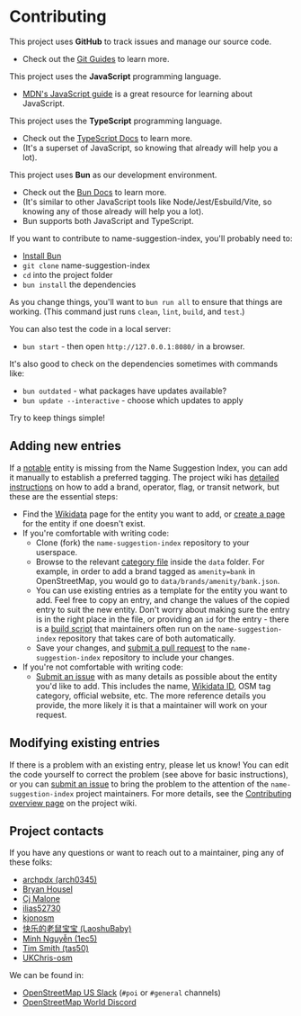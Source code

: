 # Contributing

This project uses **GitHub** to track issues and manage our source code.
- Check out the [Git Guides](https://github.com/git-guides) to learn more.

This project uses the **JavaScript** programming language.
- [MDN's JavaScript guide](https://developer.mozilla.org/en-US/docs/Web/JavaScript/Guide) is a great resource for learning about JavaScript.

This project uses the **TypeScript** programming language.
- Check out the [TypeScript Docs](https://www.typescriptlang.org/docs/) to learn more.
- (It's a superset of JavaScript, so knowing that already will help you a lot).

This project uses **Bun** as our development environment.
- Check out the [Bun Docs](https://bun.com/docs) to learn more.
- (It's similar to other JavaScript tools like Node/Jest/Esbuild/Vite, so knowing any of those already will help you a lot).
- Bun supports both JavaScript and TypeScript.

If you want to contribute to name-suggestion-index, you'll probably need to:
- [Install Bun](https://bun.com/docs/installation)
- `git clone` name-suggestion-index
- `cd` into the project folder
- `bun install` the dependencies

As you change things, you'll want to `bun run all` to ensure that things are working.
(This command just runs `clean`, `lint`, `build`, and `test`.)

You can also test the code in a local server:
- `bun start` - then open `http://127.0.0.1:8080/` in a browser.

It's also good to check on the dependencies sometimes with commands like:
- `bun outdated`  - what packages have updates available?
- `bun update --interactive`  - choose which updates to apply

Try to keep things simple!


## Adding new entries
If a [notable](https://github.com/osmlab/name-suggestion-index/wiki/Judge-Case#notability) entity is missing from the Name Suggestion Index, you can add it manually to establish a preferred tagging. The project wiki has [detailed instructions](https://github.com/osmlab/name-suggestion-index/wiki/Adding-Wikidata-Tags#adding-missing-entities) on how to add a brand, operator, flag, or transit network, but these are the essential steps:
* Find the [Wikidata](https://github.com/osmlab/name-suggestion-index/wiki/Glossary#wikidata) page for the entity you want to add, or [create a page](https://github.com/osmlab/name-suggestion-index/wiki/Editing-Wikidata#creating-wikidata-pages) for the entity if one doesn't exist.
* If you're comfortable with writing code:
  * Clone (fork) the `name-suggestion-index` repository to your userspace.
  * Browse to the relevant [category file](https://github.com/osmlab/name-suggestion-index/wiki/Category-Files) inside the `data` folder. For example, in order to add a brand tagged as `amenity=bank` in OpenStreetMap, you would go to `data/brands/amenity/bank.json`.
  * You can use existing entries as a template for the entity you want to add. Feel free to copy an entry, and change the values of the copied entry to suit the new entity. Don't worry about making sure the entry is in the right place in the file, or providing an `id` for the entry - there is a [build script](https://github.com/osmlab/name-suggestion-index/wiki/Glossary#build-script) that maintainers often run on the `name-suggestion-index` repository that takes care of both automatically.
  * Save your changes, and [submit a pull request](https://github.com/osmlab/name-suggestion-index/pulls) to the `name-suggestion-index` repository to include your changes.
* If you're not comfortable with writing code:
  * [Submit an issue](https://github.com/osmlab/name-suggestion-index/issues) with as many details as possible about the entity you'd like to add. This includes the name, [Wikidata ID](https://github.com/osmlab/name-suggestion-index/wiki/Glossary#wikidata-id), OSM tag category, official website, etc. The more reference details you provide, the more likely it is that a maintainer will work on your request.
 
## Modifying existing entries
If there is a problem with an existing entry, please let us know! You can edit the code yourself to correct the problem (see above for basic instructions), or you can [submit an issue](https://github.com/osmlab/name-suggestion-index/issues) to bring the problem to the attention of the `name-suggestion-index` project maintainers. For more details, see the [Contributing overview page](https://github.com/osmlab/name-suggestion-index/wiki/Contributing#editing-existing-entries) on the project wiki.

## Project contacts
If you have any questions or want to reach out to a maintainer, ping any of these folks:
 - [archpdx (arch0345)](https://github.com/arch0345)
 - [Bryan Housel](https://github.com/bhousel)
 - [Cj Malone](https://github.com/Cj-Malone)
 - [ilias52730](https://github.com/ilias52730)
 - [kjonosm](https://github.com/kjonosm)
 - [快乐的老鼠宝宝 (LaoshuBaby)](https://github.com/LaoshuBaby)
 - [Minh Nguyễn (1ec5)](https://github.com/1ec5)
 - [Tim Smith (tas50)](https://github.com/tas50)
 - [UKChris-osm](https://github.com/UKChris-osm)

We can be found in:
- [OpenStreetMap US Slack](https://slack.openstreetmap.us/) (`#poi` or `#general` channels)
- [OpenStreetMap World Discord](https://discord.gg/openstreetmap)
